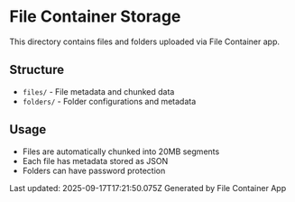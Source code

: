# File Container Storage

This directory contains files and folders uploaded via File Container app.

## Structure
- `files/` - File metadata and chunked data
- `folders/` - Folder configurations and metadata

## Usage
- Files are automatically chunked into 20MB segments
- Each file has metadata stored as JSON
- Folders can have password protection

Last updated: 2025-09-17T17:21:50.075Z
Generated by File Container App